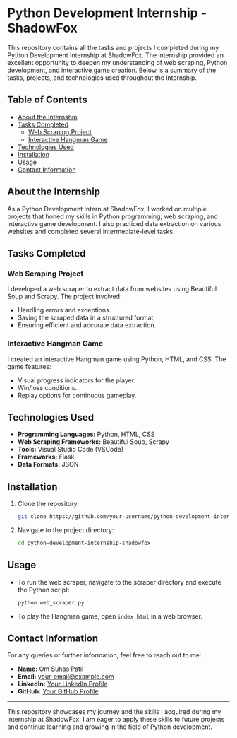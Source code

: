 # Python Development Internship - ShadowFox

This repository contains all the tasks and projects I completed during my Python Development Internship at ShadowFox. The internship provided an excellent opportunity to deepen my understanding of web scraping, Python development, and interactive game creation. Below is a summary of the tasks, projects, and technologies used throughout the internship.

## Table of Contents
- [About the Internship](#about-the-internship)
- [Tasks Completed](#tasks-completed)
  - [Web Scraping Project](#web-scraping-project)
  - [Interactive Hangman Game](#interactive-hangman-game)
- [Technologies Used](#technologies-used)
- [Installation](#installation)
- [Usage](#usage)
- [Contact Information](#contact-information)

## About the Internship
As a Python Development Intern at ShadowFox, I worked on multiple projects that honed my skills in Python programming, web scraping, and interactive game development. I also practiced data extraction on various websites and completed several intermediate-level tasks.

## Tasks Completed

### Web Scraping Project
I developed a web scraper to extract data from websites using Beautiful Soup and Scrapy. The project involved:
- Handling errors and exceptions.
- Saving the scraped data in a structured format.
- Ensuring efficient and accurate data extraction.

### Interactive Hangman Game
I created an interactive Hangman game using Python, HTML, and CSS. The game features:
- Visual progress indicators for the player.
- Win/loss conditions.
- Replay options for continuous gameplay.

## Technologies Used
- **Programming Languages:** Python, HTML, CSS
- **Web Scraping Frameworks:** Beautiful Soup, Scrapy
- **Tools:** Visual Studio Code (VSCode)
- **Frameworks:** Flask
- **Data Formats:** JSON

## Installation
1. Clone the repository:
    ```bash
    git clone https://github.com/your-username/python-development-internship-shadowfox.git
    ```
2. Navigate to the project directory:
    ```bash
    cd python-development-internship-shadowfox
    ```

## Usage
- To run the web scraper, navigate to the scraper directory and execute the Python script:
    ```bash
    python web_scraper.py
    ```
- To play the Hangman game, open `index.html` in a web browser.

## Contact Information
For any queries or further information, feel free to reach out to me:
- **Name:** Om Suhas Patil
- **Email:** your-email@example.com
- **LinkedIn:** [Your LinkedIn Profile](https://www.linkedin.com/in/your-profile)
- **GitHub:** [Your GitHub Profile](https://github.com/your-username)

---

This repository showcases my journey and the skills I acquired during my internship at ShadowFox. I am eager to apply these skills to future projects and continue learning and growing in the field of Python development.
